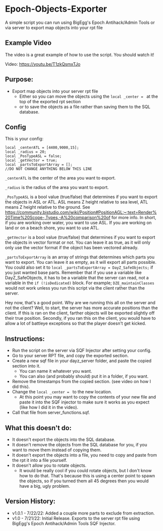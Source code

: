 # Epoch-Objects-Exporter
A simple script you can run using BigEgg's Epoch Antihack/Admin Tools or via server to export map objects into your rpt file

## Example Video
The video is a great example of how to use the script. You should watch it!

Video: https://youtu.be/T1zkQsmxTJo

## Purpose:
* Export map objects into your server rpt file
    * Either so you can move the objects using the `local _center = ` at the top of the exported rpt section
    * or to save the objects as a file rather than saving them to the SQL database.

## Config
This is your config:
~~~
local _centerATL = [4400,9000,15];
local _radius = 20;
local _PosTypeASL = false;
local _getVector = true;
local _partsToExportArray = [];
//DO NOT CHANGE ANYTHING BELOW THIS LINE
~~~

`_centerATL` is the center of the area you want to export.

`_radius` is the radius of the area you want to export.

`_PosTypeASL` is a bool value (true/false) that determines if you want to export the objects in ASL or ATL. ASL means Z height relative to sea level, ATL means Z height relative to the ground. See https://community.bistudio.com/wiki/Position#PositionAGL:~:text=Render%20Time%20Scope-,Types,-A%20comparison%20of for more info. In short, if you are working over water, you want to use ASL. If you are working on land or on a beach shore, you want to use ATL.

`_getVector` is a bool value (true/false) that determines if you want to export the objects in vector format or not. You can leave it as true, as it will only only use the vector format if the object has been vectored already.

`_partsToExportArray` is an array of strings that determines which parts you want to export. You can leave it as empty, as it will export all parts possible. You could also set it to `local _partsToExportArray = DayZ_SafeObjects;` if you just wanted base parts. Remember that if you use a variable like DayZ_SafeObjects, it has to be a variable that the server can read, not a variable in the `if (!isDedicated)` block. For example; `DZE_maintainClasses` would not work unless you run this script via the client rather than the server.

Hey now, that's a good point. Why are we running this all on the server and not the client? Well, to start, the server has more accurate positions than the client. If this is ran on the client, farther objects will be exported slightly off their true position. Secondly, if you ran this on the client, you would have to allow a lot of battleye exceptions so that the player doesn't get kicked.

## Instructions:
* Run the script on the server via SQF Injector after setting your config.
* Go to your server RPT file, and copy the exported section.
* Create a new sqf file in your dayz_server folder, and paste the copied section into it.
    * You can name it whatever you want.
    * You can also (and probably should) put it in a folder, if you want.
* Remove the timestamps from the copied section. (see video on how I did this).
* Change the `local _center = ` to the new location.
   * At this point you may want to copy the contents of your new file and paste it into the SQF injector to make sure it works as you expect (like how I did it in the video).
* Call that file from server_functions.sqf.

## What this doesn't do:
* It doesn't export the objects into the SQL database.
* It doesn't remove the objects from the SQL database for you, if you want to move them instead of copying them.
* It doesn't export the objects into a file, you need to copy and paste from the rpt it into a file yourself.
* It doesn't allow you to rotate objects.
    * It would be really cool if you could rotate objects, but I don't know how to do that. That's because this is using a center point to spawn the objects, so if you turned them all 45 degrees then you would have a big, ugly problem.


## Version History:
* v1.0.1 - 7/22/22: Added a couple more parts to exclude from extraction.
* v1.0 - 7/21/22: Initial Release. Exports to the server rpt file using BigEgg's Epoch Antihack/Admin Tools SQF Injector.